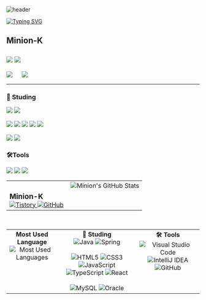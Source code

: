 ![header](https://capsule-render.vercel.app/api?type=speech&color=gradient&customColorList=15&height=200&section=header&text=Minion's%20Github&fontSize=50&animation=twinkling&fontAlign=71&fontAlignY=40)

[![Typing SVG](https://readme-typing-svg.demolab.com?font=Fira+Code&weight=500&pause=1000&color=F7789B&vCenter=true&width=435&lines=Welcome+Minion's+Github!%E2%AD%90)](https://git.io/typing-svg)

## Minion-K <br><br> <a href="https://minion-g.tistory.com/"><img src="https://img.shields.io/badge/tistory-eb531f?style=for-the-badge&logo=tistory&logoColor=white"/></a> <a href="https://github.com/minion-K"><img src="https://img.shields.io/badge/github-%23181717.svg?&style=for-the-badge&logo=github&logoColor=white" /></a>

<p>
  <img src="https://github-readme-stats.vercel.app/api/top-langs/?username=minion-K"/>
  &nbsp;&nbsp;&nbsp;&nbsp;
  <img src="https://github-readme-stats.vercel.app/api?username=minion-K&show_icons=true&theme=radical"/>
</p>

<hr>

### 📖 Studing</h2> 
<img src="https://img.shields.io/badge/java-%23007396.svg?&style=for-the-badge&logo=java&logoColor=white" /> <img src="https://img.shields.io/badge/spring-%236DB33F.svg?&style=for-the-badge&logo=spring&logoColor=white" />
<br>
<br>
<img src="https://img.shields.io/badge/html5-%23E34F26.svg?&style=for-the-badge&logo=html5&logoColor=white" />
<img src="https://img.shields.io/badge/css3-%231572B6.svg?&style=for-the-badge&logo=css3&logoColor=white" />
<img src="https://img.shields.io/badge/javascript-%23F7DF1E.svg?&style=for-the-badge&logo=javascript&logoColor=black" />
<img src="https://img.shields.io/badge/typescript-%233178C6.svg?&style=for-the-badge&logo=typescript&logoColor=white" />
<img src="https://img.shields.io/badge/react-%2361DAFB.svg?&style=for-the-badge&logo=react&logoColor=black" />
<br>
<br>
<img src="https://img.shields.io/badge/mysql-%234479A1.svg?&style=for-the-badge&logo=mysql&logoColor=white" />
<img src="https://img.shields.io/badge/oracle-%23F80000.svg?&style=for-the-badge&logo=oracle&logoColor=white" />
  



### 🛠️Tools
<img src="https://img.shields.io/badge/visual%20studio%20code-%23007ACC.svg?&style=for-the-badge&logo=visual%20studio%20code&logoColor=white" /> <img src="https://img.shields.io/badge/intellij%20idea-%23000000.svg?&style=for-the-badge&logo=intellij%20idea&logoColor=white" />
<img src="https://img.shields.io/badge/github-%23181717.svg?&style=for-the-badge&logo=github&logoColor=white" />

<table border="0" style="width: 100%; border-collapse: collapse; border-spacing: 0;">
  <tr>
    <td style="vertical-align: top;">
      <h3 style="margin-bottom: 0;">Minion-K</h3>
      <a href="https://minion-g.tistory.com/" target="_blank" rel="noopener noreferrer">
        <img src="https://img.shields.io/badge/tistory-eb531f?style=for-the-badge&logo=tistory&logoColor=white" alt="Tistory" />
      </a>
      <a href="https://github.com/minion-K" target="_blank" rel="noopener noreferrer">
        <img src="https://img.shields.io/badge/github-%23181717.svg?&style=for-the-badge&logo=github&logoColor=white" alt="GitHub" />
      </a>
    </td>
    <td style="vertical-align: top; text-align: right; width: 55%;">
      <img src="https://github-readme-stats.vercel.app/api?username=minion-K&show_icons=true&theme=radical" alt="Minion's GitHub Stats" />
    </td>
  </tr>
</table>

<br />

<table border="0" style="width: 100%; border-collapse: collapse; border-spacing: 0;">
  <tr>
    <td style="vertical-align: top; text-align: center;">
      <strong>Most Used Language</strong><br />
      <img src="https://github-readme-stats.vercel.app/api/top-langs/?username=minion-K" alt="Most Used Languages" />
    </td>
    <td style="vertical-align: top; text-align: center;">
      <strong>📖 Studing</strong><br />
      <img src="https://img.shields.io/badge/java-%23007396.svg?&style=for-the-badge&logo=java&logoColor=white" alt="Java" />
      <img src="https://img.shields.io/badge/spring-%236DB33F.svg?&style=for-the-badge&logo=spring&logoColor=white" alt="Spring" />
      <br /><br />
      <img src="https://img.shields.io/badge/html5-%23E34F26.svg?&style=for-the-badge&logo=html5&logoColor=white" alt="HTML5" />
      <img src="https://img.shields.io/badge/css3-%231572B6.svg?&style=for-the-badge&logo=css3&logoColor=white" alt="CSS3" />
      <img src="https://img.shields.io/badge/javascript-%23F7DF1E.svg?&style=for-the-badge&logo=javascript&logoColor=black" alt="JavaScript" />
      <img src="https://img.shields.io/badge/typescript-%233178C6.svg?&style=for-the-badge&logo=typescript&logoColor=white" alt="TypeScript" />
      <img src="https://img.shields.io/badge/react-%2361DAFB.svg?&style=for-the-badge&logo=react&logoColor=black" alt="React" />
      <br /><br />
      <img src="https://img.shields.io/badge/mysql-%234479A1.svg?&style=for-the-badge&logo=mysql&logoColor=white" alt="MySQL" />
      <img src="https://img.shields.io/badge/oracle-%23F80000.svg?&style=for-the-badge&logo=oracle&logoColor=white" alt="Oracle" />
    </td>
    <td style="vertical-align: top; text-align: center;">
      <strong>🛠️ Tools</strong><br />
      <img src="https://img.shields.io/badge/visual%20studio%20code-%23007ACC.svg?&style=for-the-badge&logo=visual%20studio%20code&logoColor=white" alt="Visual Studio Code" />
      <img src="https://img.shields.io/badge/intellij%20idea-%23000000.svg?&style=for-the-badge&logo=intellij%20idea&logoColor=white" alt="IntelliJ IDEA" />
      <img src="https://img.shields.io/badge/github-%23181717.svg?&style=for-the-badge&logo=github&logoColor=white" alt="GitHub" />
    </td>
  </tr>
</table>


<!--
**minion-K/minion-K** is a ✨ _special_ ✨ repository because its `README.md` (this file) appears on your GitHub profile.

Here are some ideas to get you started:

- 🔭 I’m currently working on ...
- 🌱 I’m currently learning ...
- 👯 I’m looking to collaborate on ...
- 🤔 I’m looking for help with ...
- 💬 Ask me about ...
- 📫 How to reach me: ...
- 😄 Pronouns: ...
- ⚡ Fun fact: ...
-->
